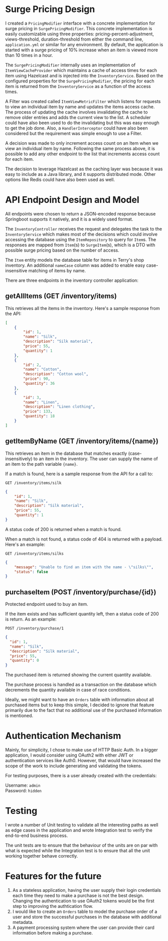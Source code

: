 Surge Pricing Design
====================

I created a `PricingModifier` interface with a concrete implementation for surge pricing in `SurgePricingModifier`. This concrete implementation is easily customizable using three properties: pricing-percent-adjustment, views-threshold, duration-threshold from either the command line, `application.yml` or similar for any environment.
By default, the application is started with a surge pricing of 10% increase when an item is viewed more than 10 times in a hour.

The `SurgePricingModifier` internally uses an implementation of `ItemViewCacheProvider` which maintains a cache of access times for each item using Hazelcast and is injected into the `InventoryService`.
Based on the configured properties for the `SurgePricingModifier`, the pricing for each item is returned from the `InventoryService` as a function of the access times.

A Filter was created called `ItemViewMetricFilter` which listens for requests to view an individual item by name and updates the items access cache. 
The process of updating the cache involves invalidating the cache to remove older entries and adds the current view to the list. A scheduler could have also been used to do the invalidating but this was easy enough to get the job done.
Also, a `HandlerInterceptor` could have also been considered but the requirement was simple enough to use a Filter.

A decision was made to only increment access count on an Item when we view an individual item by name. 
Following the same process above, it is possible to add any other endpoint to the list that increments access count for each item.

The decision to leverage Hazelcast as the caching layer was because it was easy to include as a Java library, and it supports distributed mode. 
Other options like Redis could have also been used as well.

API Endpoint Design and Model
=============================

All endpoints were chosen to return a JSON-encoded response because Springboot supports it natively, and it is a widely used format.

The `InventoryController` receives the request and delegates the task to the `InventoryService` which makes most of the decisions which could involve accessing the database using the `ItemRepository` to query for `Item`s.
The responses are mapped from `Item`(s) to `SurgeItem`(s), which is a DTO with possible surge pricing based on the number of access.

The `Item` entity models the database table for items in Terry's shop inventory. An additional `nameCase` column was added to enable easy case-insensitive matching of items by name.

There are three endpoints in the inventory controller application:

getAllItems (GET /inventory/items)
---

This retrieves all the items in the inventory.
Here's a sample response from the API:

```json
[
    {
        "id": 1,
        "name": "Silk",
        "description": "Silk material",
        "price": 55,
        "quantity": 1
    },
    {
        "id": 2,
        "name": "Cotton",
        "description": "Cotton wool",
        "price": 90,
        "quantity": 36
    },
    {
        "id": 3,
        "name": "Linen",
        "description": "Linen clothing",
        "price": 133,
        "quantity": 18
    }
]
```

getItemByName (GET /inventory/items/{name})
---

This retrieves an item in the database that matches exactly (case-insensitively) to an item in the inventory.
The user can supply the name of an item to the path variable `{name}`. 

If a match is found, here is a sample response from the API for a call to:

`GET /inventory/items/silk`

```json
{
    "id": 1,
    "name": "Silk",
    "description": "Silk material",
    "price": 55,
    "quantity": 1
}
```

A status code of 200 is returned when a match is found.

When a match is not found, a status code of 404 is returned with a payload. Here's an example:

`GET /inventory/items/silks`

```json
{
    "message": "Unable to find an item with the name - \"silks\"",
    "status": false
}
```


purchaseItem (POST /inventory/purchase/{id})
---

Protected endpoint used to buy an item.

If the item exists and has sufficient quantity left, then a status code of 200 is return. As an example:

`POST /inventory/purchase/1`

```json
{
  "id": 1,
  "name": "Silk",
  "description": "Silk material",
  "price": 55,
  "quantity": 0
}
```

The purchased item is returned showing the current quantity available.

The purchase process is handled as a transaction on the database which decrements the quantity available in case of race conditions.

Ideally, we might want to have an `Orders` table with information about all purchased items but to keep this simple, 
I decided to ignore that feature primarily due to the fact that no additional use of the purchased information is mentioned.

Authentication Mechanism
=========

Mainly, for simplicity, I chose to make use of HTTP Basic Auth. In a bigger application, I would consider using OAuth2 with either JWT or authentication services like Auth0.
However, that would have increased the scope of the work to include generating and validating the tokens.

For testing purposes, there is a user already created with the credentials:

Username: `admin` <br/>
Password: `hidden`


Testing
=======

I wrote a number of Unit testing to validate all the interesting paths as well as edge cases in the application and wrote Integration test to verify the end-to-end business process.

The unit tests are to ensure that the behaviour of the units are on par with what is expected while the Integration test is to ensure that all the unit working together behave correctly.


Features for the future
====================

1. As a stateless application, having the user supply their login credentials each time they need to make a purchase is not the best design. Changing the authentication to use OAuth2 tokens would be the first step to improving the authtication flow.
2. I would like to create an `Orders` table to model the purchase order of a user and store the successful purchases in the database with additional metadata.
3. A payment processing system where the user can provide their card information before making a purchase.
